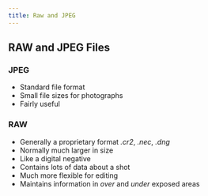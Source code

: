 ```yaml
---
title: Raw and JPEG
---
```


<h2>RAW and JPEG Files</h2>

<h3 class="slide">JPEG</h3>

* Standard file format
* Small file sizes for photographs
* Fairly useful

<h3 class="slide">RAW</h3>

* Generally a proprietary format _.cr2_, _.nec_, _.dng_
* Normally much larger in size
* Like a digital negative
* Contains lots of data about a shot
* Much more flexible for editing
* Maintains information in _over_ and _under_ exposed areas

